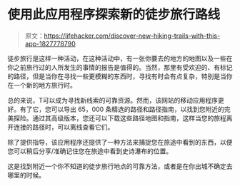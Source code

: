 # 使用此应用程序探索新的徒步旅行路线

> 原文：<https://lifehacker.com/discover-new-hiking-trails-with-this-app-1827778790>

徒步旅行是这样一种活动，在这种活动中，有一张你要去的地方的地图以及一些在你之前旅行过的人所发生的事情的报告是值得的。当然，那里有受欢迎的、有标记的路径，但是当你在寻找一些更模糊的东西时，寻找有时会有点复杂，特别是当你在一个新的地方旅行时。



总的来说，T可以成为寻找新线索的可靠资源。然而，该网站的移动应用程序更好。有了它，您可以导出 65，000 条精选的路径和路径指南，以找到您附近的完美探险。通过其高级版本，您还可以下载这些路径地图和指南，这样当您的旅程离开连接的路径时，可以离线查看它们。

除了提供指导，该应用程序还提供了一种方法来捕捉您在旅途中看到的东西，以便您可以稍后分享/准确记住您在旅途中看到史诗瀑布的位置。

这是找到附近一个你不知道的徒步旅行地点的可靠方法，或者是在你出城不确定去哪里的时候。